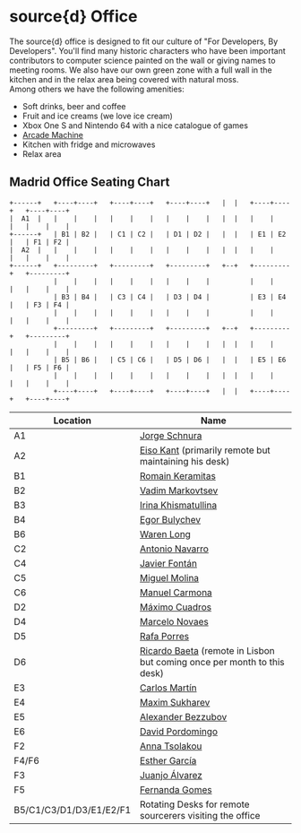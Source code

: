 # source{d} Office
The source{d} office is designed to fit our culture of "For Developers, By Developers". You'll find many historic characters who have been important contributors to computer science painted on the wall or giving names to meeting rooms. We also have our own green zone with a full wall in the kitchen and in the relax area being covered with natural moss.<br>
Among others we have the following amenities:
* Soft drinks, beer and coffee
* Fruit and ice creams (we love ice cream)
* Xbox One S and Nintendo 64 with a nice catalogue of games
* [Arcade Machine](https://tienda.arcademadrid.com/37-arcade-slim)
* Kitchen with fridge and microwaves
* Relax area

## Madrid Office Seating Chart

```
+------+   +----+----+   +----+----+   +----+----+   |  |   +----+----+   +----+----+
|  A1  |   |    |    |   |    |    |   |    |    |   |  |   |    |    |   |    |    |
+------+   | B1 | B2 |   | C1 | C2 |   | D1 | D2 |   |  |   | E1 | E2 |   | F1 | F2 |
|  A2  |   |    |    |   |    |    |   |    |    |   |  |   |    |    |   |    |    |
+------+   +---------+   +---------+   +---------+   +--+   +---------+   +---------+
           |    |    |   |    |    |   |    |    |          |    |    |   |    |    |
           | B3 | B4 |   | C3 | C4 |   | D3 | D4 |          | E3 | E4 |   | F3 | F4 |
           |    |    |   |    |    |   |    |    |          |    |    |   |    |    |
           +---------+   +---------+   +---------+   +--+   +---------+   +---------+
           |    |    |   |    |    |   |    |    |   |  |   |    |    |   |    |    |
           | B5 | B6 |   | C5 | C6 |   | D5 | D6 |   |  |   | E5 | E6 |   | F5 | F6 |
           |    |    |   |    |    |   |    |    |   |  |   |    |    |   |    |    |
           +----+----+   +----+----+   +----+----+   |  |   +----+----+   +----+----+

```


| Location | Name         |
|----|--------------------|
| A1 | [Jorge Schnura](linkedin.com/in/jorgeschnura)      |
| A2 | [Eiso Kant](linkedin.com/in/eisokant) (primarily remote but maintaining his desk)         |
| B1 | [Romain Keramitas](https://github.com/r0mainK) |
| B2 | [Vadim Markovtsev](https://github.com/vmarkovtsev)   |
| B3 | [Irina Khismatullina](https://www.linkedin.com/in/irina-khismatullina-281a7a157) |
| B4 | [Egor Bulychev](https://github.com/EgorBu)      |
| B6 | [Waren Long](https://github.com/warenlg) |
| C2 | [Antonio Navarro](https://github.com/ajnavarro)    |
| C4 | [Javier Fontán](https://github.com/jfontan)      |
| C5 | [Miguel Molina](https://github.com/erizocosmico)      |
| C6 | [Manuel Carmona](https://github.com/mcarmonaa)     |
| D2 | [Máximo Cuadros](https://github.com/mcuadros)     |
| D4 | [Marcelo Novaes](linkedin.com/in/mnovaes)     |
| D5 | [Rafa Porres](https://github.com/rporres)        |
| D6 | [Ricardo Baeta](linkedin.com/in/ricardobaeta) (remote in Lisbon but coming once per month to this desk)  |
| E3 | [Carlos Martín](https://github.com/carlosms) |
| E4 | [Maxim Sukharev](https://github.com/smacker) |
| E5 | [Alexander Bezzubov](https://github.com/bzz) |
| E6 | [David Pordomingo](https://github.com/dpordomingo)   |
| F2 | [Anna Tsolakou](https://www.linkedin.com/in/tsolakouanna/)   |
| F4/F6| [Esther García](linkedin.com/in/estherrgarcia)      |
| F3 | [Juanjo Álvarez](https://github.com/juanjux)     |
| F5 | [Fernanda Gomes](linkedin.com/in/fernandaagomes)     |
| B5/C1/C3/D1/D3/E1/E2/F1 | Rotating Desks for remote sourcerers visiting the office     |
